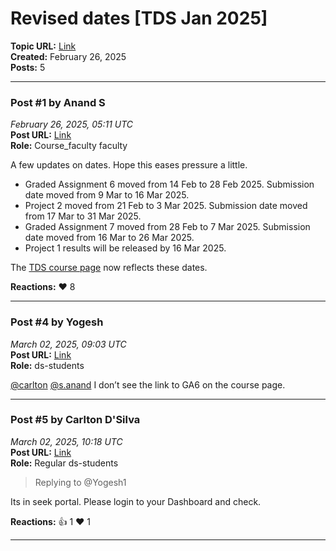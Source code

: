 # Revised dates [TDS Jan 2025]
**Topic URL:** [Link](https://discourse.onlinedegree.iitm.ac.in/t/revised-dates-tds-jan-2025/168506)  
**Created:** February 26, 2025  
**Posts:** 5  

---

### Post #1 by **Anand S**
*February 26, 2025, 05:11 UTC*  
**Post URL:** [Link](https://discourse.onlinedegree.iitm.ac.in/t/revised-dates-tds-jan-2025/168506/1)  
**Role:** Course_faculty faculty

A few updates on dates. Hope this eases pressure a little.

* Graded Assignment 6 moved from 14 Feb to 28 Feb 2025. Submission date moved from 9 Mar to 16 Mar 2025.
* Project 2 moved from 21 Feb to 3 Mar 2025. Submission date moved from 17 Mar to 31 Mar 2025.
* Graded Assignment 7 moved from 28 Feb to 7 Mar 2025. Submission date moved from 16 Mar to 26 Mar 2025.
* Project 1 results will be released by 16 Mar 2025.

The [TDS course page](https://tds.s-anand.net/) now reflects these dates.

**Reactions:** ❤️ 8

---

### Post #4 by **Yogesh**
*March 02, 2025, 09:03 UTC*  
**Post URL:** [Link](https://discourse.onlinedegree.iitm.ac.in/t/revised-dates-tds-jan-2025/168506/4)  
**Role:**  ds-students

[@carlton](https://discourse.onlinedegree.iitm.ac.in/u/carlton) [@s.anand](https://discourse.onlinedegree.iitm.ac.in/u/s.anand) I don’t see the link to GA6 on the course page.

---

### Post #5 by **Carlton D'Silva**
*March 02, 2025, 10:18 UTC*  
**Post URL:** [Link](https://discourse.onlinedegree.iitm.ac.in/t/revised-dates-tds-jan-2025/168506/5)  
**Role:** Regular ds-students
> Replying to @Yogesh1

Its in seek portal. Please login to your Dashboard and check.

**Reactions:** 👍 1 ❤️ 1

---
